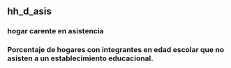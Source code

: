 ## hh_d_asis

### hogar carente en asistencia

### Porcentaje de hogares con integrantes en edad escolar que no asisten a un establecimiento educacional.							
								

